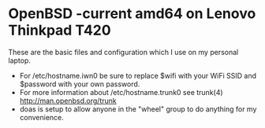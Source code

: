 # OpenBSD -current amd64 on Lenovo Thinkpad T420

These are the basic files and configuration which I use on my personal laptop.

* For /etc/hostname.iwn0 be sure to replace $wifi with your WiFi SSID and $password with your own password.
* For more information about /etc/hostname.trunk0 see trunk(4) http://man.openbsd.org/trunk
* doas is setup to allow anyone in the "wheel" group to do anything for my convenience.
